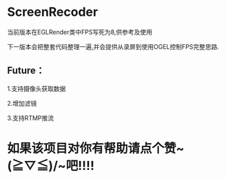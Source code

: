 # ScreenRecoder
当前版本在EGLRender类中FPS写死为8,供参考及使用

下一版本会把整套代码整理一遍,并会提供从录屏到使用OGEL控制FPS完整思路.


## Future：
1.支持摄像头获取数据

2.增加滤镜

3.支持RTMP推流



# 如果该项目对你有帮助请点个赞~\(≧▽≦)/~吧!!!!

